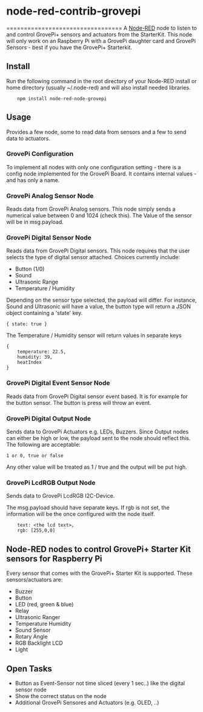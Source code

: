 # node-red-contrib-grovepi
=================================
A <a href="http://nodered.org" target="_new">Node-RED</a> node to listen to and control GrovePi+ sensors and actuators from the StarterKit.
This node will only work on an Raspberry Pi with a GrovePi daughter card and GrovePi Sensors - best if you have the GrovePi+ Starterkit. 

Install
-------

Run the following command in the root directory of your Node-RED install or home directory (usually ~/.node-red) and will also install needed libraries.

        npm install node-red-node-grovepi


Usage
-----

Provides a few node, some to read data from sensors and a few to send data to actuators.


### GrovePi Configuration

To implement all nodes with only one configuration setting - there is a config node implemented for the GrovePi Board. It contains internal values - and has only a name. 

### GrovePi Analog Sensor Node

Reads data from GrovePi Analog sensors. This node simply sends a numerical value between 0 and 1024 (check this). The Value of the sensor will be in msg.payload.

### GrovePi Digital Sensor Node

Reads data from GrovePi Digital sensors. This node requires that the user selects the type of digital sensor attached.
Choices currently include:
 * Button (1/0)
 * Sound
 * Ultrasonic Range
 * Temperature / Humidity

Depending on the sensor type selected, the payload will differ. For instance, Sound and Ultrasonic will have a value, the button type will return a JSON object containing a 'state' key.

``` { state: true } ```

The Temperature / Humidity sensor will return values in separate keys

```
{
    temperature: 22.5,
    humidity: 39,
    heatIndex
}
```

### GrovePi Digital Event Sensor Node

Reads data from GrovePi Digital sensor event based. It is for example for the button sensor. The button is press will throw an event. 

### GrovePi Digital Output Node

Sends data to GrovePi Actuators e.g. LEDs, Buzzers.
Since Output nodes can either be high or low, the payload sent to the node should reflect this. The following are acceptable:

```1 or 0, true or false ```

Any other value will be treated as 1 / true and the output will be put high.

### GrovePi LcdRGB Output Node

Sends data to GrovePi LcdRGB I2C-Device. 

The msg.payload should have separate keys. If rgb is not set, the information will be the once configured with the node itself.

```
    text: <the lcd text>,
    rgb: [255,0,0]
```


Node-RED nodes to control GrovePi+ Starter Kit sensors for Raspberry Pi
------------------------------------------------------------------------

Every sensor that comes with the GrovePi+ Starter Kit is supported. 
These sensors/actuators are:
*   Buzzer
*   Button
*   LED (red, green & blue)
*   Relay
*   Ultrasonic Ranger
*   Temperature Humidity
*   Sound Sensor
*   Rotary Angle
*   RGB Backlight LCD
*   Light


Open Tasks
----------
*	Button as Event-Sensor not time sliced (every 1 sec..) like the digital sensor node
*   Show the correct status on the node
*	Additional GrovePi Sensores and Actuators (e.g. OLED, ..)